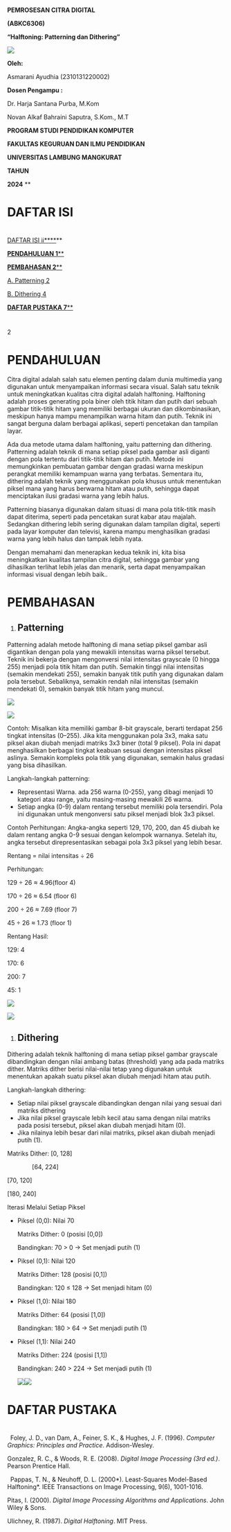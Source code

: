﻿**PEMROSESAN CITRA DIGITAL**

**(ABKC6306)**


**“Halftoning: Patterning dan Dithering”**

![](Aspose.Words.53311b9b-13cf-4db5-a159-5a496f60b337.001.png)


**Oleh:**

Asmarani Ayudhia (2310131220002)


**Dosen Pengampu :**

Dr. Harja Santana Purba, M.Kom

Novan Alkaf Bahraini Saputra, S.Kom., M.T


**PROGRAM STUDI PENDIDIKAN KOMPUTER**

**FAKULTAS KEGURUAN DAN ILMU PENDIDIKAN**

**UNIVERSITAS LAMBUNG MANGKURAT**

**TAHUN** 

**2024**
**

# <a name="_toc178190635"></a>**DAFTAR ISI**

#
[DAFTAR ISI	ii****](#_toc178190635)**

[**PENDAHULUAN	1****](#_toc178190636)

[**PEMBAHASAN	2****](#_toc178190637)

[A.	Patterning	2](#_toc178190638)

[B.	Dithering	4](#_toc178190639)

[**DAFTAR PUSTAKA	7****](#_toc178190640)






#
2

# <a name="_toc178190636"></a>**PENDAHULUAN**
Citra digital adalah salah satu elemen penting dalam dunia multimedia yang digunakan untuk menyampaikan informasi secara visual. Salah satu teknik untuk meningkatkan kualitas citra digital adalah halftoning. Halftoning adalah proses generating pola biner oleh titik hitam dan putih dari sebuah gambar titik-titik hitam yang memiliki berbagai ukuran dan dikombinasikan, meskipun hanya mampu menampilkan warna hitam dan putih. Teknik ini sangat berguna dalam berbagai aplikasi, seperti pencetakan dan tampilan layar.

Ada dua metode utama dalam halftoning, yaitu patterning dan dithering. Patterning adalah teknik di mana setiap piksel pada gambar asli diganti dengan pola tertentu dari titik-titik hitam dan putih. Metode ini memungkinkan pembuatan gambar dengan gradasi warna meskipun perangkat memiliki kemampuan warna yang terbatas. Sementara itu, dithering adalah teknik yang menggunakan pola khusus untuk menentukan piksel mana yang harus berwarna hitam atau putih, sehingga dapat menciptakan ilusi gradasi warna yang lebih halus.

Patterning biasanya digunakan dalam situasi di mana pola titik-titik masih dapat diterima, seperti pada pencetakan surat kabar atau majalah. Sedangkan dithering lebih sering digunakan dalam tampilan digital, seperti pada layar komputer dan televisi, karena mampu menghasilkan gradasi warna yang lebih halus dan tampak lebih nyata.

Dengan memahami dan menerapkan kedua teknik ini, kita bisa meningkatkan kualitas tampilan citra digital, sehingga gambar yang dihasilkan terlihat lebih jelas dan menarik, serta dapat menyampaikan informasi visual dengan lebih baik..


# <a name="_toc178190637"></a>**PEMBAHASAN**

1. ## <a name="_toc178190638"></a>**Patterning**
Patterning adalah metode halftoning di mana setiap piksel gambar asli digantikan dengan pola yang mewakili intensitas warna piksel tersebut. Teknik ini bekerja dengan mengonversi nilai intensitas grayscale (0 hingga 255) menjadi pola titik hitam dan putih. Semakin tinggi nilai intensitas (semakin mendekati 255), semakin banyak titik putih yang digunakan dalam pola tersebut. Sebaliknya, semakin rendah nilai intensitas (semakin mendekati 0), semakin banyak titik hitam yang muncul.

![](Aspose.Words.53311b9b-13cf-4db5-a159-5a496f60b337.002.png)

![](Aspose.Words.53311b9b-13cf-4db5-a159-5a496f60b337.003.png)

Contoh: Misalkan kita memiliki gambar 8-bit grayscale, berarti terdapat 256 tingkat intensitas (0–255). Jika kita menggunakan pola 3x3, maka satu piksel akan diubah menjadi matriks 3x3 biner (total 9 piksel). Pola ini dapat menghasilkan berbagai tingkat keabuan sesuai dengan intensitas piksel aslinya. Semakin kompleks pola titik yang digunakan, semakin halus gradasi yang bisa dihasilkan.

Langkah-langkah patterning:

- Representasi Warna. ada 256 warna (0-255), yang dibagi menjadi 10 kategori atau range, yaitu masing-masing mewakili 26 warna.
- Setiap angka (0-9) dalam rentang tersebut memiliki pola tersendiri. Pola ini digunakan untuk mengonversi satu piksel menjadi blok 3x3 piksel.

Contoh Perhitungan: Angka-angka seperti 129, 170, 200, dan 45 diubah ke dalam rentang angka 0-9 sesuai dengan kelompok warnanya. Setelah itu, angka tersebut direpresentasikan sebagai pola 3x3 piksel yang lebih besar.

Rentang = nilai intensitas ÷ 26

Perhitungan:

129 ÷ 26 ≈ 4.96(floor 4)

170 ÷ 26 ≈ 6.54 (floor 6)

200 ÷ 26 ≈ 7.69 (floor 7)

45 ÷ 26 ≈ 1.73 (floor 1)

Rentang Hasil:

129: 4

170: 6

200: 7

45: 1

![](Aspose.Words.53311b9b-13cf-4db5-a159-5a496f60b337.004.png)

![](Aspose.Words.53311b9b-13cf-4db5-a159-5a496f60b337.005.png)
1. ## <a name="_toc178190639"></a>**Dithering**
Dithering adalah teknik halftoning di mana setiap piksel gambar grayscale dibandingkan dengan nilai ambang batas (threshold) yang ada pada matriks dither. Matriks dither berisi nilai-nilai tetap yang digunakan untuk menentukan apakah suatu piksel akan diubah menjadi hitam atau putih.

Langkah-langkah dithering:

- Setiap nilai piksel grayscale dibandingkan dengan nilai yang sesuai dari matriks dithering 
- Jika nilai piksel grayscale lebih kecil atau sama dengan nilai matriks pada posisi tersebut, piksel akan diubah menjadi hitam (0).
- Jika nilainya lebih besar dari nilai matriks, piksel akan diubah menjadi putih (1).

Matriks Dither: [0, 128]

`		 `[64, 224]

[70, 120]

[180, 240]

Iterasi Melalui Setiap Piksel

- Piksel (0,0): Nilai 70

  Matriks Dither: 0 (posisi [0,0])

  Bandingkan: 70 > 0 → Set menjadi putih (1)

- Piksel (0,1): Nilai 120

  Matriks Dither: 128 (posisi [0,1])

  Bandingkan: 120 ≤ 128 → Set menjadi hitam (0)

- Piksel (1,0): Nilai 180

  Matriks Dither: 64 (posisi [1,0])

  Bandingkan: 180 > 64 → Set menjadi putih (1)

- Piksel (1,1): Nilai 240

  Matriks Dither: 224 (posisi [1,1])

  Bandingkan: 240 > 224 → Set menjadi putih (1)

  ![](Aspose.Words.53311b9b-13cf-4db5-a159-5a496f60b337.006.png)![](Aspose.Words.53311b9b-13cf-4db5-a159-5a496f60b337.007.png)
# <a name="_toc178190640"></a>**DAFTAR PUSTAKA**
#
` `Foley, J. D., van Dam, A., Feiner, S. K., & Hughes, J. F. (1996). *Computer Graphics: Principles and Practice*. Addison-Wesley.

Gonzalez, R. C., & Woods, R. E. (2008). *Digital Image Processing (3rd ed.)*. Pearson Prentice Hall.

` `Pappas, T. N., & Neuhoff, D. L. (2000*). Least-Squares Model-Based Halftoning*. IEEE Transactions on Image Processing, 9(6), 1001-1016.

Pitas, I. (2000). *Digital Image Processing Algorithms and Applications*. John Wiley & Sons.

Ulichney, R. (1987). *Digital Halftoning*. MIT Press.

